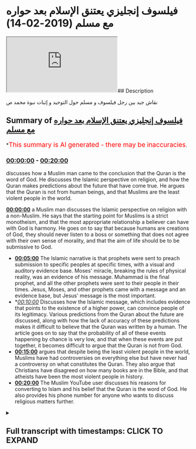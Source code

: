 # فيلسوف  إنجليزي يعتنق الإسلام بعد حواره مع مسلم (2019-02-14)

<iframe loading='lazy' src='https://www.youtube.com/embed/q6onrsQ2l8E'></iframe>## Description

نقاش جيد بين رجل فيلسوف و مسلم حول التوحيد و إثبات نبوة محمد ص

## Summary of [فيلسوف إنجليزي يعتنق الإسلام بعد حواره مع مسلم](https://www.youtube.com/watch?v=q6onrsQ2l8E)


*<span style="color:red; font-size:125%">This summary is AI generated - there may be inaccuracies</span>.

### [00:00:00](https://www.youtube.com/watch?v=q6onrsQ2l8E&t=0) - [00:20:00](https://www.youtube.com/watch?v=q6onrsQ2l8E&t=1200)

 discusses how a Muslim man came to the conclusion that the Quran is the word of God. He discusses the Islamic perspective on religion, and how the Quran makes predictions about the future that have come true. He argues that the Quran is not from human beings, and that Muslims are the least violent people in the world.

**[00:00:00](https://www.youtube.com/watch?v=q6onrsQ2l8E&t=0)**  a Muslim man discusses the Islamic perspective on religion with a non-Muslim. He says that the starting point for Muslims is a strict monotheism, and that the most appropriate relationship a believer can have with God is harmony. He goes on to say that because humans are creations of God, they should never listen to a boss or something that does not agree with their own sense of morality, and that the aim of life should be to be submissive to God.
* **[00:05:00](https://www.youtube.com/watch?v=q6onrsQ2l8E&t=300)** The Islamic narrative is that prophets were sent to preach submission to specific peoples at specific times, with a visual and auditory evidence base. Moses' miracle, breaking the rules of physical reality, was an evidence of his message. Muhammad is the final prophet, and all the other prophets were sent to their people in their times. Jesus, Moses, and other prophets came with a message and an evidence base, but Jesus' message is the most important.
* **[00:10:00](https://www.youtube.com/watch?v=q6onrsQ2l8E&t=600)* Discusses how the Islamic message, which includes evidence that points to the existence of a higher power, can convince people of its legitimacy. Various predictions from the Quran about the future are discussed, along with how the lack of accuracy of these predictions makes it difficult to believe that the Quran was written by a human. The article goes on to say that the probability of all of these events happening by chance is very low, and that when these events are put together, it becomes difficult to argue that the Quran is not from God.
* **[00:15:00](https://www.youtube.com/watch?v=q6onrsQ2l8E&t=900)** argues that despite being the least violent people in the world, Muslims have had controversies on everything else but have never had a controversy on what constitutes the Quran. They also argue that Christians have disagreed on how many books are in the Bible, and that atheists have been the most violent people in history.
* **[00:20:00](https://www.youtube.com/watch?v=q6onrsQ2l8E&t=1200)** The Muslim YouTube user discusses his reasons for converting to Islam and his belief that the Quran is the word of God. He also provides his phone number for anyone who wants to discuss religious matters further.

<details><summary><h2>Full transcript with timestamps: CLICK TO EXPAND</h2></summary>

[0:00:00](https://youtu.be/q6onrsQ2l8E?t=0) look you said that you're looking at all  
[0:00:02](https://youtu.be/q6onrsQ2l8E?t=2) the different religions yeah once again  
[0:00:04](https://youtu.be/q6onrsQ2l8E?t=4) you said you don't accept idolatry and  
[0:00:06](https://youtu.be/q6onrsQ2l8E?t=6) stuff I accept accept I believe in that  
[0:00:08](https://youtu.be/q6onrsQ2l8E?t=8) as well I agree with you look the first  
[0:00:10](https://youtu.be/q6onrsQ2l8E?t=10) thing I want to say to you is from a  
[0:00:12](https://youtu.be/q6onrsQ2l8E?t=12) Muslim perspective from an Islamic  
[0:00:13](https://youtu.be/q6onrsQ2l8E?t=13) perspective yeah is that we would say  
[0:00:15](https://youtu.be/q6onrsQ2l8E?t=15) the starting point for us is a very  
[0:00:19](https://youtu.be/q6onrsQ2l8E?t=19) strict monotheism yeah so for us and the  
[0:00:23](https://youtu.be/q6onrsQ2l8E?t=23) sign point is like a monotheism well we  
[0:00:25](https://youtu.be/q6onrsQ2l8E?t=25) believe that there is an ultimate  
[0:00:27](https://youtu.be/q6onrsQ2l8E?t=27) creator sustainer an ultimate power  
[0:00:30](https://youtu.be/q6onrsQ2l8E?t=30) that initiated the universe if that  
[0:00:33](https://youtu.be/q6onrsQ2l8E?t=33) makes sense now how feasible does that  
[0:00:35](https://youtu.be/q6onrsQ2l8E?t=35) sound oh my Russia was at the sound of  
[0:00:37](https://youtu.be/q6onrsQ2l8E?t=37) your mind yeah I believe that the  
[0:00:40](https://youtu.be/q6onrsQ2l8E?t=40) Creator is what brings life to the  
[0:00:43](https://youtu.be/q6onrsQ2l8E?t=43) material realm Arturo is this an  
[0:00:45](https://youtu.be/q6onrsQ2l8E?t=45) illusion  
[0:00:46](https://youtu.be/q6onrsQ2l8E?t=46) yeah we can't take any of this stuff  
[0:00:47](https://youtu.be/q6onrsQ2l8E?t=47) with us when we go so the idea of an  
[0:00:50](https://youtu.be/q6onrsQ2l8E?t=50) immortal God from which we all  
[0:00:51](https://youtu.be/q6onrsQ2l8E?t=51) originated gives us purpose so you agree  
[0:00:54](https://youtu.be/q6onrsQ2l8E?t=54) with that idea you accept it I mean do  
[0:00:56](https://youtu.be/q6onrsQ2l8E?t=56) you believe in it their creator yeah  
[0:00:58](https://youtu.be/q6onrsQ2l8E?t=58) mate it its life to existence yeah it's  
[0:01:17](https://youtu.be/q6onrsQ2l8E?t=77) different in a create and creationism  
[0:01:19](https://youtu.be/q6onrsQ2l8E?t=79) creationism you're saying you reject  
[0:01:24](https://youtu.be/q6onrsQ2l8E?t=84) kind of like the biblical narrative by  
[0:01:26](https://youtu.be/q6onrsQ2l8E?t=86) at the same time you don't reject the  
[0:01:27](https://youtu.be/q6onrsQ2l8E?t=87) idea of an all-knowing all-powerful  
[0:01:29](https://youtu.be/q6onrsQ2l8E?t=89) creator force that side of the universe  
[0:01:31](https://youtu.be/q6onrsQ2l8E?t=91) yeah okay it's all right so what I was  
[0:01:33](https://youtu.be/q6onrsQ2l8E?t=93) going to say now since that's the case  
[0:01:34](https://youtu.be/q6onrsQ2l8E?t=94) now we have to define some of the  
[0:01:36](https://youtu.be/q6onrsQ2l8E?t=96) attributes of this creator yeah would  
[0:01:38](https://youtu.be/q6onrsQ2l8E?t=98) you accept that some of the attributes  
[0:01:40](https://youtu.be/q6onrsQ2l8E?t=100) are creative capacity or power or  
[0:01:43](https://youtu.be/q6onrsQ2l8E?t=103) knowledge would you say that these are  
[0:01:45](https://youtu.be/q6onrsQ2l8E?t=105) fundamental to - such as creativity  
[0:01:54](https://youtu.be/q6onrsQ2l8E?t=114) yes it is yeah you're saying is creative  
[0:02:04](https://youtu.be/q6onrsQ2l8E?t=124) the creative essence of the universe and  
[0:02:07](https://youtu.be/q6onrsQ2l8E?t=127) of individual souls yeah yes god I  
[0:02:09](https://youtu.be/q6onrsQ2l8E?t=129) completely agree how can we out your  
[0:02:12](https://youtu.be/q6onrsQ2l8E?t=132) intuition for example it is a  
[0:02:14](https://youtu.be/q6onrsQ2l8E?t=134) fundamental metaphysical function of our  
[0:02:16](https://youtu.be/q6onrsQ2l8E?t=136) of our personality our soul how come you  
[0:02:19](https://youtu.be/q6onrsQ2l8E?t=139) know how can we we can't prove we can't  
[0:02:21](https://youtu.be/q6onrsQ2l8E?t=141) program a machine for example to do  
[0:02:23](https://youtu.be/q6onrsQ2l8E?t=143) these things so how can we ever prove  
[0:02:25](https://youtu.be/q6onrsQ2l8E?t=145) that this is I exist outside yeah it's  
[0:02:28](https://youtu.be/q6onrsQ2l8E?t=148) good all right so having said that I  
[0:02:30](https://youtu.be/q6onrsQ2l8E?t=150) want ask your question what's the most  
[0:02:32](https://youtu.be/q6onrsQ2l8E?t=152) appropriate relationship you can have  
[0:02:35](https://youtu.be/q6onrsQ2l8E?t=155) with such an entity the most appropriate  
[0:02:38](https://youtu.be/q6onrsQ2l8E?t=158) relationship is one harmony essentially  
[0:02:44](https://youtu.be/q6onrsQ2l8E?t=164) when you live in harmony with mankind  
[0:02:46](https://youtu.be/q6onrsQ2l8E?t=166) and with the planet you are living in  
[0:02:47](https://youtu.be/q6onrsQ2l8E?t=167) harmony with God there is no separation  
[0:02:50](https://youtu.be/q6onrsQ2l8E?t=170) between the effects that you enact upon  
[0:02:53](https://youtu.be/q6onrsQ2l8E?t=173) the world and what comes to you what  
[0:02:55](https://youtu.be/q6onrsQ2l8E?t=175) more moral consequences okay I accept  
[0:02:58](https://youtu.be/q6onrsQ2l8E?t=178) that to a certain extent let me show you  
[0:03:00](https://youtu.be/q6onrsQ2l8E?t=180) something we have our own version of  
[0:03:01](https://youtu.be/q6onrsQ2l8E?t=181) that right so we say because if you look  
[0:03:04](https://youtu.be/q6onrsQ2l8E?t=184) at these in traditions they do reference  
[0:03:06](https://youtu.be/q6onrsQ2l8E?t=186) how to be one with God and these kinds  
[0:03:08](https://youtu.be/q6onrsQ2l8E?t=188) of things from our perspective we say  
[0:03:10](https://youtu.be/q6onrsQ2l8E?t=190) there is a way to basically be  
[0:03:13](https://youtu.be/q6onrsQ2l8E?t=193) harmonious with the will of the creator  
[0:03:15](https://youtu.be/q6onrsQ2l8E?t=195) and the way that works is basically the  
[0:03:18](https://youtu.be/q6onrsQ2l8E?t=198) Creator has made things created the  
[0:03:20](https://youtu.be/q6onrsQ2l8E?t=200) creation and in the creation you have  
[0:03:23](https://youtu.be/q6onrsQ2l8E?t=203) anima an inanimate right  
[0:03:25](https://youtu.be/q6onrsQ2l8E?t=205) as for the inanimate objects around us  
[0:03:27](https://youtu.be/q6onrsQ2l8E?t=207) they are forcibly or obliged to kind of  
[0:03:32](https://youtu.be/q6onrsQ2l8E?t=212) submit to the will of the of the Creator  
[0:03:35](https://youtu.be/q6onrsQ2l8E?t=215) right so basically in other words in  
[0:03:38](https://youtu.be/q6onrsQ2l8E?t=218) order to be one with creation in that  
[0:03:40](https://youtu.be/q6onrsQ2l8E?t=220) sense not in the sense of actual  
[0:03:42](https://youtu.be/q6onrsQ2l8E?t=222) physicality but we're talking in that  
[0:03:44](https://youtu.be/q6onrsQ2l8E?t=224) figurative sense the way to do that  
[0:03:47](https://youtu.be/q6onrsQ2l8E?t=227) would be to do where everything else  
[0:03:48](https://youtu.be/q6onrsQ2l8E?t=228) around you is doing so everything around  
[0:03:51](https://youtu.be/q6onrsQ2l8E?t=231) us if you accept the premise of them an  
[0:03:53](https://youtu.be/q6onrsQ2l8E?t=233) all-powerful creator is submissive to  
[0:03:56](https://youtu.be/q6onrsQ2l8E?t=236) that creator we will say by extension it  
[0:03:58](https://youtu.be/q6onrsQ2l8E?t=238) makes sense to also be submissive to the  
[0:04:01](https://youtu.be/q6onrsQ2l8E?t=241) Creator in the same way that everything  
[0:04:04](https://youtu.be/q6onrsQ2l8E?t=244) being submissive see does that make  
[0:04:05](https://youtu.be/q6onrsQ2l8E?t=245) sense I completely agree yeah submissive  
[0:04:08](https://youtu.be/q6onrsQ2l8E?t=248) to you but we know will of the creator  
[0:04:09](https://youtu.be/q6onrsQ2l8E?t=249) exactly the will of the creator  
[0:04:11](https://youtu.be/q6onrsQ2l8E?t=251) but never to an authoritarian figure  
[0:04:13](https://youtu.be/q6onrsQ2l8E?t=253) that's why I'm so against idolatry  
[0:04:14](https://youtu.be/q6onrsQ2l8E?t=254) because anyone these false prophets or  
[0:04:17](https://youtu.be/q6onrsQ2l8E?t=257) these dogmatic beliefs these are these  
[0:04:20](https://youtu.be/q6onrsQ2l8E?t=260) are not following these are not  
[0:04:21](https://youtu.be/q6onrsQ2l8E?t=261) creations of gods but their creations of  
[0:04:22](https://youtu.be/q6onrsQ2l8E?t=262) human beings and so never listen to a  
[0:04:26](https://youtu.be/q6onrsQ2l8E?t=266) boss or something that doesn't agree  
[0:04:28](https://youtu.be/q6onrsQ2l8E?t=268) with your own sense of morality that  
[0:04:30](https://youtu.be/q6onrsQ2l8E?t=270) comes from within but live in harmony  
[0:04:32](https://youtu.be/q6onrsQ2l8E?t=272) with with that that intuition which  
[0:04:35](https://youtu.be/q6onrsQ2l8E?t=275) comes essentially from God all right so  
[0:04:37](https://youtu.be/q6onrsQ2l8E?t=277) let me ask you a question because the  
[0:04:38](https://youtu.be/q6onrsQ2l8E?t=278) thing is it becomes very subjective when  
[0:04:40](https://youtu.be/q6onrsQ2l8E?t=280) it becomes clouded and that kind of  
[0:04:42](https://youtu.be/q6onrsQ2l8E?t=282) terminology I'll be honest with you  
[0:04:43](https://youtu.be/q6onrsQ2l8E?t=283) because what we will say is that if our  
[0:04:47](https://youtu.be/q6onrsQ2l8E?t=287) essentially our aim in life is to be  
[0:04:49](https://youtu.be/q6onrsQ2l8E?t=289) submissive to God right in the sense of  
[0:04:53](https://youtu.be/q6onrsQ2l8E?t=293) the aforementioned if that's the the aim  
[0:04:56](https://youtu.be/q6onrsQ2l8E?t=296) of life for the purpose of life surely  
[0:04:58](https://youtu.be/q6onrsQ2l8E?t=298) there should be a uniform way a  
[0:05:01](https://youtu.be/q6onrsQ2l8E?t=301) universal way that God has allowed human  
[0:05:04](https://youtu.be/q6onrsQ2l8E?t=304) beings to be able to do that a uniform I  
[0:05:07](https://youtu.be/q6onrsQ2l8E?t=307) agree yeah so now there we would say  
[0:05:10](https://youtu.be/q6onrsQ2l8E?t=310) this is the Islamic narrative I've been  
[0:05:11](https://youtu.be/q6onrsQ2l8E?t=311) completely straightforward with you yeah  
[0:05:13](https://youtu.be/q6onrsQ2l8E?t=313) the Islamic narrative is that the way  
[0:05:15](https://youtu.be/q6onrsQ2l8E?t=315) that happens is that the creator  
[0:05:17](https://youtu.be/q6onrsQ2l8E?t=317) communicates with the creation and he  
[0:05:20](https://youtu.be/q6onrsQ2l8E?t=320) does so through prophets who have come a  
[0:05:22](https://youtu.be/q6onrsQ2l8E?t=322) full time yeah so prophets are a  
[0:05:24](https://youtu.be/q6onrsQ2l8E?t=324) necessary extension of what is necessary  
[0:05:27](https://youtu.be/q6onrsQ2l8E?t=327) to happen on appropriate between the  
[0:05:31](https://youtu.be/q6onrsQ2l8E?t=331) creator and the creation or in this case  
[0:05:33](https://youtu.be/q6onrsQ2l8E?t=333) human being specifically who are  
[0:05:34](https://youtu.be/q6onrsQ2l8E?t=334) sentient beings and able to make their  
[0:05:38](https://youtu.be/q6onrsQ2l8E?t=338) own decisions on free world creatures so  
[0:05:42](https://youtu.be/q6onrsQ2l8E?t=342) there was a need for prophets there was  
[0:05:44](https://youtu.be/q6onrsQ2l8E?t=344) a need for the communication between the  
[0:05:47](https://youtu.be/q6onrsQ2l8E?t=347) creator and the creation and so prophets  
[0:05:51](https://youtu.be/q6onrsQ2l8E?t=351) came up for time the Islamic narrative  
[0:05:52](https://youtu.be/q6onrsQ2l8E?t=352) is that so long as humans were on earth  
[0:05:54](https://youtu.be/q6onrsQ2l8E?t=354) there were prophets preaching the  
[0:05:56](https://youtu.be/q6onrsQ2l8E?t=356) message of what we'd call submission  
[0:05:58](https://youtu.be/q6onrsQ2l8E?t=358) yeah so people like Adam you might have  
[0:06:01](https://youtu.be/q6onrsQ2l8E?t=361) heard of these kind of biblical names  
[0:06:03](https://youtu.be/q6onrsQ2l8E?t=363) Adam and Noah and Moses and Jesus all of  
[0:06:06](https://youtu.be/q6onrsQ2l8E?t=366) those are prophets that came to their  
[0:06:09](https://youtu.be/q6onrsQ2l8E?t=369) respective peoples and their respective  
[0:06:10](https://youtu.be/q6onrsQ2l8E?t=370) times and preached the message of  
[0:06:13](https://youtu.be/q6onrsQ2l8E?t=373) submission to their peoples  
[0:06:15](https://youtu.be/q6onrsQ2l8E?t=375) does that make sense right so what we  
[0:06:18](https://youtu.be/q6onrsQ2l8E?t=378) would say is that the the messengers  
[0:06:20](https://youtu.be/q6onrsQ2l8E?t=380) came fundamentally with two different  
[0:06:21](https://youtu.be/q6onrsQ2l8E?t=381) things they came with a message and they  
[0:06:23](https://youtu.be/q6onrsQ2l8E?t=383) came with a an evidence base to  
[0:06:25](https://youtu.be/q6onrsQ2l8E?t=385) substantiate that message so in the in  
[0:06:29](https://youtu.be/q6onrsQ2l8E?t=389) the case of Moses you might have heard  
[0:06:30](https://youtu.be/q6onrsQ2l8E?t=390) of these stories or basically you know  
[0:06:32](https://youtu.be/q6onrsQ2l8E?t=392) the C splitting and all these kind of  
[0:06:34](https://youtu.be/q6onrsQ2l8E?t=394) different things yeah it's in the Old  
[0:06:36](https://youtu.be/q6onrsQ2l8E?t=396) Testament it's also on the forum these  
[0:06:38](https://youtu.be/q6onrsQ2l8E?t=398) stories are meant to indicate that these  
[0:06:40](https://youtu.be/q6onrsQ2l8E?t=400) these are evidences yeah that are used  
[0:06:43](https://youtu.be/q6onrsQ2l8E?t=403) to prove the message of submission  
[0:06:46](https://youtu.be/q6onrsQ2l8E?t=406) because there's something which break  
[0:06:48](https://youtu.be/q6onrsQ2l8E?t=408) the natural capacity of physical reality  
[0:06:49](https://youtu.be/q6onrsQ2l8E?t=409) around us so there are evidence that  
[0:06:51](https://youtu.be/q6onrsQ2l8E?t=411) basically God is the author of of the  
[0:06:54](https://youtu.be/q6onrsQ2l8E?t=414) message that these prophets come with  
[0:06:57](https://youtu.be/q6onrsQ2l8E?t=417) now whereas all of the prophets and  
[0:06:59](https://youtu.be/q6onrsQ2l8E?t=419) messengers were sent to their respective  
[0:07:01](https://youtu.be/q6onrsQ2l8E?t=421) owners  
[0:07:01](https://youtu.be/q6onrsQ2l8E?t=421) yes this is this see spitting why is  
[0:07:04](https://youtu.be/q6onrsQ2l8E?t=424) that  
[0:07:04](https://youtu.be/q6onrsQ2l8E?t=424) I mean why why does that give evidence  
[0:07:07](https://youtu.be/q6onrsQ2l8E?t=427) that this is otherwise what's that got  
[0:07:09](https://youtu.be/q6onrsQ2l8E?t=429) to do with Mohammed first off disease  
[0:07:10](https://youtu.be/q6onrsQ2l8E?t=430) right so not the C splitting doesn't  
[0:07:13](https://youtu.be/q6onrsQ2l8E?t=433) have anything to do specifically with  
[0:07:14](https://youtu.be/q6onrsQ2l8E?t=434) Muhammad's message but it's I mean  
[0:07:16](https://youtu.be/q6onrsQ2l8E?t=436) although it is no Quran we're talking  
[0:07:18](https://youtu.be/q6onrsQ2l8E?t=438) specifically about Moses so in his time  
[0:07:20](https://youtu.be/q6onrsQ2l8E?t=440) and this is an interesting thing that  
[0:07:22](https://youtu.be/q6onrsQ2l8E?t=442) the rush to be alluded to by some of our  
[0:07:24](https://youtu.be/q6onrsQ2l8E?t=444) scholars in Islam that depending on the  
[0:07:27](https://youtu.be/q6onrsQ2l8E?t=447) societal kind of what society popular at  
[0:07:31](https://youtu.be/q6onrsQ2l8E?t=451) the time the evidence base that the  
[0:07:34](https://youtu.be/q6onrsQ2l8E?t=454) messengers come with suits that so at  
[0:07:37](https://youtu.be/q6onrsQ2l8E?t=457) the time of kind of what is it the  
[0:07:39](https://youtu.be/q6onrsQ2l8E?t=459) younger what you call it the middle  
[0:07:41](https://youtu.be/q6onrsQ2l8E?t=461) Empire whether whoever is in Egypt when  
[0:07:43](https://youtu.be/q6onrsQ2l8E?t=463) ramesses ii was there and they say that  
[0:07:47](https://youtu.be/q6onrsQ2l8E?t=467) Ramesses is linked to Pharaoh or no  
[0:07:49](https://youtu.be/q6onrsQ2l8E?t=469) let's mention the back at this time they  
[0:07:52](https://youtu.be/q6onrsQ2l8E?t=472) were fascinated with magic magic and all  
[0:07:54](https://youtu.be/q6onrsQ2l8E?t=474) those kind of things now Moses came with  
[0:07:59](https://youtu.be/q6onrsQ2l8E?t=479) a you could call it a miracle really  
[0:08:01](https://youtu.be/q6onrsQ2l8E?t=481) which basically broke the rules of  
[0:08:04](https://youtu.be/q6onrsQ2l8E?t=484) physical nature yeah and which which  
[0:08:07](https://youtu.be/q6onrsQ2l8E?t=487) acted as an evidence for the for his  
[0:08:08](https://youtu.be/q6onrsQ2l8E?t=488) people so when people saw it they said  
[0:08:10](https://youtu.be/q6onrsQ2l8E?t=490) okay well this makes sense you I'm  
[0:08:12](https://youtu.be/q6onrsQ2l8E?t=492) saying alright so for us now you will  
[0:08:15](https://youtu.be/q6onrsQ2l8E?t=495) say was our miracle right because we  
[0:08:17](https://youtu.be/q6onrsQ2l8E?t=497) need some evidence as well to be able to  
[0:08:19](https://youtu.be/q6onrsQ2l8E?t=499) substantiate the claim that prophet  
[0:08:22](https://youtu.be/q6onrsQ2l8E?t=502) Muhammad is the final messenger because  
[0:08:24](https://youtu.be/q6onrsQ2l8E?t=504) that's our claim  
[0:08:25](https://youtu.be/q6onrsQ2l8E?t=505) our claim is that prophet muhammad  
[0:08:27](https://youtu.be/q6onrsQ2l8E?t=507) whereas all of the other prophets were  
[0:08:29](https://youtu.be/q6onrsQ2l8E?t=509) sent to their people in their times  
[0:08:30](https://youtu.be/q6onrsQ2l8E?t=510) jesus moses etc Abram Muhammad was sent  
[0:08:33](https://youtu.be/q6onrsQ2l8E?t=513) for all peoples in all times so that's  
[0:08:35](https://youtu.be/q6onrsQ2l8E?t=515) the Islamic narrative so here's what  
[0:08:37](https://youtu.be/q6onrsQ2l8E?t=517) he's come with as he's come with an  
[0:08:40](https://youtu.be/q6onrsQ2l8E?t=520) auditory miracle or auditory evidence  
[0:08:46](https://youtu.be/q6onrsQ2l8E?t=526) base whereas all the prophets came  
[0:08:47](https://youtu.be/q6onrsQ2l8E?t=527) before usually with a visual evidence  
[0:08:50](https://youtu.be/q6onrsQ2l8E?t=530) base so like for example in the case of  
[0:08:51](https://youtu.be/q6onrsQ2l8E?t=531) Moses the sea splitting was something  
[0:08:53](https://youtu.be/q6onrsQ2l8E?t=533) for human beings to visualize and see  
[0:08:55](https://youtu.be/q6onrsQ2l8E?t=535) whereas what we say is the evidence base  
[0:08:58](https://youtu.be/q6onrsQ2l8E?t=538) for the Islamic message is actually the  
[0:09:01](https://youtu.be/q6onrsQ2l8E?t=541) Quran itself which is something actually  
[0:09:04](https://youtu.be/q6onrsQ2l8E?t=544) which was transmitted orally although it  
[0:09:06](https://youtu.be/q6onrsQ2l8E?t=546) does have of course written books as  
[0:09:08](https://youtu.be/q6onrsQ2l8E?t=548) well to cooperate and triangulate the  
[0:09:10](https://youtu.be/q6onrsQ2l8E?t=550) veracity of the oral message so here  
[0:09:14](https://youtu.be/q6onrsQ2l8E?t=554) the Quran has many different things  
[0:09:17](https://youtu.be/q6onrsQ2l8E?t=557) within it which basically would lead  
[0:09:19](https://youtu.be/q6onrsQ2l8E?t=559) someone to believe that it couldn't have  
[0:09:21](https://youtu.be/q6onrsQ2l8E?t=561) been because you were saying use a kind  
[0:09:22](https://youtu.be/q6onrsQ2l8E?t=562) of like rationalistic approach we're  
[0:09:25](https://youtu.be/q6onrsQ2l8E?t=565) using a probe ballistic kind of rush  
[0:09:26](https://youtu.be/q6onrsQ2l8E?t=566) nursing approach you would I would argue  
[0:09:29](https://youtu.be/q6onrsQ2l8E?t=569) that the Quranic discourse contains  
[0:09:31](https://youtu.be/q6onrsQ2l8E?t=571) within it an evidence base I'm actually  
[0:09:34](https://youtu.be/q6onrsQ2l8E?t=574) not a rationalist I'm an imperious okay  
[0:09:36](https://youtu.be/q6onrsQ2l8E?t=576) so yeah Russian isn't it oh yeah I think  
[0:09:39](https://youtu.be/q6onrsQ2l8E?t=579) I got me something yeah yeah we can't  
[0:09:41](https://youtu.be/q6onrsQ2l8E?t=581) just rush it  
[0:09:42](https://youtu.be/q6onrsQ2l8E?t=582) we need to experience - fair enough I  
[0:09:44](https://youtu.be/q6onrsQ2l8E?t=584) think you're right about that as well  
[0:09:46](https://youtu.be/q6onrsQ2l8E?t=586) and that's why by the way the  
[0:09:47](https://youtu.be/q6onrsQ2l8E?t=587) fundamental thing in Islam is as follows  
[0:09:49](https://youtu.be/q6onrsQ2l8E?t=589) one of the one of the fundamental  
[0:09:51](https://youtu.be/q6onrsQ2l8E?t=591) messages Islam comes with is as follows  
[0:09:53](https://youtu.be/q6onrsQ2l8E?t=593) well as Christianity says we're born  
[0:09:55](https://youtu.be/q6onrsQ2l8E?t=595) with original sin yeah  
[0:09:56](https://youtu.be/q6onrsQ2l8E?t=596) aslam says no we're born with something  
[0:09:58](https://youtu.be/q6onrsQ2l8E?t=598) called the filter the filter ax is a  
[0:10:00](https://youtu.be/q6onrsQ2l8E?t=600) predisposition to to basically submit to  
[0:10:03](https://youtu.be/q6onrsQ2l8E?t=603) God not only to know who he is that the  
[0:10:05](https://youtu.be/q6onrsQ2l8E?t=605) higher power but to submit to him  
[0:10:07](https://youtu.be/q6onrsQ2l8E?t=607) automatically so this presupposition is  
[0:10:10](https://youtu.be/q6onrsQ2l8E?t=610) awakened by the various messages or the  
[0:10:14](https://youtu.be/q6onrsQ2l8E?t=614) various evidences that human being is  
[0:10:17](https://youtu.be/q6onrsQ2l8E?t=617) there thereafter exposed to so human  
[0:10:19](https://youtu.be/q6onrsQ2l8E?t=619) being is for example exposed to the the  
[0:10:21](https://youtu.be/q6onrsQ2l8E?t=621) fine-tuning of the universe and you  
[0:10:23](https://youtu.be/q6onrsQ2l8E?t=623) don't have to be a physicist to read to  
[0:10:25](https://youtu.be/q6onrsQ2l8E?t=625) appreciate the fine-tuning of the  
[0:10:26](https://youtu.be/q6onrsQ2l8E?t=626) universe  
[0:10:26](https://youtu.be/q6onrsQ2l8E?t=626) you can literally look with your naked  
[0:10:28](https://youtu.be/q6onrsQ2l8E?t=628) eye and the fact that the universe is in  
[0:10:30](https://youtu.be/q6onrsQ2l8E?t=630) fact finely tuned right and these kind  
[0:10:34](https://youtu.be/q6onrsQ2l8E?t=634) of things  
[0:10:35](https://youtu.be/q6onrsQ2l8E?t=635) aim to reawaken you  
[0:10:36](https://youtu.be/q6onrsQ2l8E?t=636) beings from the sale of slumber into and  
[0:10:40](https://youtu.be/q6onrsQ2l8E?t=640) the recollection of God so that's the  
[0:10:44](https://youtu.be/q6onrsQ2l8E?t=644) main thing of the Islamic message as  
[0:10:46](https://youtu.be/q6onrsQ2l8E?t=646) with the Quranic discourse as we've said  
[0:10:48](https://youtu.be/q6onrsQ2l8E?t=648) before has within it evidences we would  
[0:10:51](https://youtu.be/q6onrsQ2l8E?t=651) say which are very powerful in  
[0:10:53](https://youtu.be/q6onrsQ2l8E?t=653) convincing people that this is a  
[0:10:56](https://youtu.be/q6onrsQ2l8E?t=656) basically something which had to be  
[0:10:58](https://youtu.be/q6onrsQ2l8E?t=658) extra human in other words it couldn't  
[0:11:01](https://youtu.be/q6onrsQ2l8E?t=661) have been put together by a human  
[0:11:05](https://youtu.be/q6onrsQ2l8E?t=665) ability so we were saying for example  
[0:11:08](https://youtu.be/q6onrsQ2l8E?t=668) the fact that the Quran precisely  
[0:11:12](https://youtu.be/q6onrsQ2l8E?t=672) discusses events that happens in the  
[0:11:14](https://youtu.be/q6onrsQ2l8E?t=674) future and I'll give you one example of  
[0:11:15](https://youtu.be/q6onrsQ2l8E?t=675) that there at a time of the Prophet  
[0:11:18](https://youtu.be/q6onrsQ2l8E?t=678) there were the Romans and a Persians and  
[0:11:20](https://youtu.be/q6onrsQ2l8E?t=680) the Quran makes very specific  
[0:11:22](https://youtu.be/q6onrsQ2l8E?t=682) predictions about who will win wars and  
[0:11:24](https://youtu.be/q6onrsQ2l8E?t=684) the case of chapter 30 verse 1 to 6 it  
[0:11:27](https://youtu.be/q6onrsQ2l8E?t=687) talks about the Romans decisively going  
[0:11:30](https://youtu.be/q6onrsQ2l8E?t=690) to beat the the Persians in three to  
[0:11:32](https://youtu.be/q6onrsQ2l8E?t=692) nine years in a nearby land now these  
[0:11:34](https://youtu.be/q6onrsQ2l8E?t=694) are this is one of many different  
[0:11:35](https://youtu.be/q6onrsQ2l8E?t=695) predictions of the future the Quran  
[0:11:37](https://youtu.be/q6onrsQ2l8E?t=697) makes and that the Sun now which is the  
[0:11:39](https://youtu.be/q6onrsQ2l8E?t=699) secondary book of the corpus that  
[0:11:42](https://youtu.be/q6onrsQ2l8E?t=702) Muslims believe in or the hadith the  
[0:11:44](https://youtu.be/q6onrsQ2l8E?t=704) strong hadith make of the future from a  
[0:11:48](https://youtu.be/q6onrsQ2l8E?t=708) probabilistic perspective we can say ok  
[0:11:50](https://youtu.be/q6onrsQ2l8E?t=710) well probably if someone says one thing  
[0:11:53](https://youtu.be/q6onrsQ2l8E?t=713) or two things they might have guessed  
[0:11:54](https://youtu.be/q6onrsQ2l8E?t=714) him to be correct but if we put them all  
[0:11:56](https://youtu.be/q6onrsQ2l8E?t=716) together it becomes very very difficult  
[0:11:59](https://youtu.be/q6onrsQ2l8E?t=719) to make the argument that he guessed all  
[0:12:00](https://youtu.be/q6onrsQ2l8E?t=720) of those correct especially when we  
[0:12:02](https://youtu.be/q6onrsQ2l8E?t=722) consider by the way did you know let me  
[0:12:04](https://youtu.be/q6onrsQ2l8E?t=724) tell you something in Jehovah's Witness  
[0:12:07](https://youtu.be/q6onrsQ2l8E?t=727) in the in the in the church of the  
[0:12:09](https://youtu.be/q6onrsQ2l8E?t=729) jehovah's witness you know they  
[0:12:10](https://youtu.be/q6onrsQ2l8E?t=730) predicted and by the way they believed  
[0:12:12](https://youtu.be/q6onrsQ2l8E?t=732) in this kind of thing where people will  
[0:12:13](https://youtu.be/q6onrsQ2l8E?t=733) bring you know divinely inspired they  
[0:12:16](https://youtu.be/q6onrsQ2l8E?t=736) predicted that the day of judgment will  
[0:12:17](https://youtu.be/q6onrsQ2l8E?t=737) be on 90 in the year 1977 you know that  
[0:12:21](https://youtu.be/q6onrsQ2l8E?t=741) and when that year did not when the day  
[0:12:23](https://youtu.be/q6onrsQ2l8E?t=743) of judgment didn't happen in that year  
[0:12:24](https://youtu.be/q6onrsQ2l8E?t=744) they cool there the great disappointment  
[0:12:27](https://youtu.be/q6onrsQ2l8E?t=747) because i mean i don't know why anyone  
[0:12:29](https://youtu.be/q6onrsQ2l8E?t=749) would be disappointed for the live  
[0:12:30](https://youtu.be/q6onrsQ2l8E?t=750) judgment not happening but they called  
[0:12:32](https://youtu.be/q6onrsQ2l8E?t=752) it the great disappointment the reason  
[0:12:33](https://youtu.be/q6onrsQ2l8E?t=753) why is because the prediction didn't  
[0:12:35](https://youtu.be/q6onrsQ2l8E?t=755) materialize and that has repercussions  
[0:12:37](https://youtu.be/q6onrsQ2l8E?t=757) around vacations for the message because  
[0:12:40](https://youtu.be/q6onrsQ2l8E?t=760) it couldn't bring divine if it didn't  
[0:12:42](https://youtu.be/q6onrsQ2l8E?t=762) materialize because it was meant to me  
[0:12:43](https://youtu.be/q6onrsQ2l8E?t=763) from all-knowing sauce  
[0:12:46](https://youtu.be/q6onrsQ2l8E?t=766) the saying the Quran predicted the  
[0:12:48](https://youtu.be/q6onrsQ2l8E?t=768) Romans were gonna defeat the Persians  
[0:12:54](https://youtu.be/q6onrsQ2l8E?t=774) the Roman Empire fell out for are you  
[0:12:57](https://youtu.be/q6onrsQ2l8E?t=777) talking about the Holy Roman to the  
[0:12:58](https://youtu.be/q6onrsQ2l8E?t=778) first of all the two Roman empires right  
[0:13:00](https://youtu.be/q6onrsQ2l8E?t=780) so the Roman Empire started in the year  
[0:13:02](https://youtu.be/q6onrsQ2l8E?t=782) 31 BC yeah  
[0:13:04](https://youtu.be/q6onrsQ2l8E?t=784) the gal the Gallic Wars and stuff like  
[0:13:06](https://youtu.be/q6onrsQ2l8E?t=786) that whatever and it continued on  
[0:13:08](https://youtu.be/q6onrsQ2l8E?t=788) but then the Holy Roman Empire side okay  
[0:13:11](https://youtu.be/q6onrsQ2l8E?t=791) now the Byzantine Empire which was what  
[0:13:14](https://youtu.be/q6onrsQ2l8E?t=794) was around at the time of the Prophet  
[0:13:15](https://youtu.be/q6onrsQ2l8E?t=795) Mohammed and continued on to Matilda at  
[0:13:17](https://youtu.be/q6onrsQ2l8E?t=797) 1400s this is what we refer to yeah okay  
[0:13:20](https://youtu.be/q6onrsQ2l8E?t=800) but the Roman Empire as you would have  
[0:13:23](https://youtu.be/q6onrsQ2l8E?t=803) known from the history lesson that you  
[0:13:24](https://youtu.be/q6onrsQ2l8E?t=804) know them were in constant wars with the  
[0:13:27](https://youtu.be/q6onrsQ2l8E?t=807) sassanids empires or they also called  
[0:13:29](https://youtu.be/q6onrsQ2l8E?t=809) the Sicilians emphasis Aeneas not others  
[0:13:31](https://youtu.be/q6onrsQ2l8E?t=811) yeah basically they put the persians and  
[0:13:33](https://youtu.be/q6onrsQ2l8E?t=813) then and this was referred to in the  
[0:13:35](https://youtu.be/q6onrsQ2l8E?t=815) western history books as the roman  
[0:13:36](https://youtu.be/q6onrsQ2l8E?t=816) sassanid wars now the point is the roman  
[0:13:39](https://youtu.be/q6onrsQ2l8E?t=819) empire as you would have known from from  
[0:13:41](https://youtu.be/q6onrsQ2l8E?t=821) the year 400 onwards and the profit came  
[0:13:44](https://youtu.be/q6onrsQ2l8E?t=824) around six hundred thirty you know  
[0:13:47](https://youtu.be/q6onrsQ2l8E?t=827) around that time so from the seventh  
[0:13:48](https://youtu.be/q6onrsQ2l8E?t=828) century but from that year from that  
[0:13:50](https://youtu.be/q6onrsQ2l8E?t=830) time period it was going down there was  
[0:13:52](https://youtu.be/q6onrsQ2l8E?t=832) a degeneration of the Roman Empire  
[0:13:53](https://youtu.be/q6onrsQ2l8E?t=833) anyways and so the Sassanid Empire was  
[0:13:55](https://youtu.be/q6onrsQ2l8E?t=835) much stronger so wonderful I made the  
[0:13:57](https://youtu.be/q6onrsQ2l8E?t=837) claim that the Roman Empire was going to  
[0:13:59](https://youtu.be/q6onrsQ2l8E?t=839) beat the Sassanid Empire in three to  
[0:14:01](https://youtu.be/q6onrsQ2l8E?t=841) nine years and in a pile and all these  
[0:14:03](https://youtu.be/q6onrsQ2l8E?t=843) different things it wasn't it was a kind  
[0:14:05](https://youtu.be/q6onrsQ2l8E?t=845) of ridiculous claim if you think about  
[0:14:06](https://youtu.be/q6onrsQ2l8E?t=846) from a probability perspective it's the  
[0:14:08](https://youtu.be/q6onrsQ2l8E?t=848) equivalent of betting on a very low team  
[0:14:11](https://youtu.be/q6onrsQ2l8E?t=851) maybe in the Champions League being a  
[0:14:13](https://youtu.be/q6onrsQ2l8E?t=853) very high team may be in the top five in  
[0:14:15](https://youtu.be/q6onrsQ2l8E?t=855) the in the Premier League right  
[0:14:17](https://youtu.be/q6onrsQ2l8E?t=857) I'm betting that they will beat them in  
[0:14:19](https://youtu.be/q6onrsQ2l8E?t=859) a certain way in a certain place in a  
[0:14:20](https://youtu.be/q6onrsQ2l8E?t=860) certain time period all these different  
[0:14:22](https://youtu.be/q6onrsQ2l8E?t=862) things so probabilistically the odds are  
[0:14:24](https://youtu.be/q6onrsQ2l8E?t=864) very low for that and that's one example  
[0:14:25](https://youtu.be/q6onrsQ2l8E?t=865) but there are many different examples  
[0:14:26](https://youtu.be/q6onrsQ2l8E?t=866) for example the conquest of Arabia by  
[0:14:29](https://youtu.be/q6onrsQ2l8E?t=869) the Muslims the fact that other nations  
[0:14:31](https://youtu.be/q6onrsQ2l8E?t=871) who fall into the hands of the Muslims  
[0:14:33](https://youtu.be/q6onrsQ2l8E?t=873) like Egypt and Yemen in Syria and Jordan  
[0:14:34](https://youtu.be/q6onrsQ2l8E?t=874) you know and Pakistan and India it's in  
[0:14:37](https://youtu.be/q6onrsQ2l8E?t=877) dual hand they're all these different  
[0:14:38](https://youtu.be/q6onrsQ2l8E?t=878) places which are now part of the rope  
[0:14:40](https://youtu.be/q6onrsQ2l8E?t=880) the the Islamic empire have been  
[0:14:43](https://youtu.be/q6onrsQ2l8E?t=883) predicted to be conquered by the by  
[0:14:46](https://youtu.be/q6onrsQ2l8E?t=886) Muslim hands by basically so all of this  
[0:14:48](https://youtu.be/q6onrsQ2l8E?t=888) is when we put this into a probability  
[0:14:50](https://youtu.be/q6onrsQ2l8E?t=890) generator it becomes very difficult to  
[0:14:53](https://youtu.be/q6onrsQ2l8E?t=893) argue that cook this all could have been  
[0:14:54](https://youtu.be/q6onrsQ2l8E?t=894) guests and I would actually argue I make  
[0:14:56](https://youtu.be/q6onrsQ2l8E?t=896) a very daring claim here  
[0:14:57](https://youtu.be/q6onrsQ2l8E?t=897) this is this kind of frequency and  
[0:15:00](https://youtu.be/q6onrsQ2l8E?t=900) accuracy of predictions has never been  
[0:15:03](https://youtu.be/q6onrsQ2l8E?t=903) able has never been predicted by anyone  
[0:15:05](https://youtu.be/q6onrsQ2l8E?t=905) I don't know if any human being if you  
[0:15:07](https://youtu.be/q6onrsQ2l8E?t=907) want to bring Nostradamus or the the job  
[0:15:10](https://youtu.be/q6onrsQ2l8E?t=910) is when there's anyone that you wanna  
[0:15:11](https://youtu.be/q6onrsQ2l8E?t=911) that have made predictions of the future  
[0:15:12](https://youtu.be/q6onrsQ2l8E?t=912) with this many with this much frequency  
[0:15:15](https://youtu.be/q6onrsQ2l8E?t=915) and detail which have actually  
[0:15:17](https://youtu.be/q6onrsQ2l8E?t=917) materialized in the way that they've  
[0:15:18](https://youtu.be/q6onrsQ2l8E?t=918) been to realized do you see what I'm  
[0:15:22](https://youtu.be/q6onrsQ2l8E?t=922) saying  
[0:15:22](https://youtu.be/q6onrsQ2l8E?t=922) so here when we say we have evidence for  
[0:15:24](https://youtu.be/q6onrsQ2l8E?t=924) the veracity and the truthfulness of  
[0:15:26](https://youtu.be/q6onrsQ2l8E?t=926) Islam we're not just saying that we have  
[0:15:29](https://youtu.be/q6onrsQ2l8E?t=929) kind of superfluous evidence or kind of  
[0:15:32](https://youtu.be/q6onrsQ2l8E?t=932) arbitrary subjective type evidences our  
[0:15:34](https://youtu.be/q6onrsQ2l8E?t=934) evidences are probably our actually can  
[0:15:38](https://youtu.be/q6onrsQ2l8E?t=938) be analyzed objectively you see what I'm  
[0:15:41](https://youtu.be/q6onrsQ2l8E?t=941) saying  
[0:15:42](https://youtu.be/q6onrsQ2l8E?t=942) this is not regarding the fact that the  
[0:15:45](https://youtu.be/q6onrsQ2l8E?t=945) Quran is also in and of itself a book  
[0:15:48](https://youtu.be/q6onrsQ2l8E?t=948) that claims that has no contradictions a  
[0:15:50](https://youtu.be/q6onrsQ2l8E?t=950) book that challenges mankind to produce  
[0:15:52](https://youtu.be/q6onrsQ2l8E?t=952) a chapter like him a book of the we  
[0:15:56](https://youtu.be/q6onrsQ2l8E?t=956) would actually I make the argument then  
[0:15:57](https://youtu.be/q6onrsQ2l8E?t=957) the only religious ancient religious  
[0:15:59](https://youtu.be/q6onrsQ2l8E?t=959) book ancient religious book which has  
[0:16:01](https://youtu.be/q6onrsQ2l8E?t=961) been preserved in terms of its its  
[0:16:05](https://youtu.be/q6onrsQ2l8E?t=965) material its corpus  
[0:16:06](https://youtu.be/q6onrsQ2l8E?t=966) we've never the Muslims have never had a  
[0:16:08](https://youtu.be/q6onrsQ2l8E?t=968) controversy and this can go on the  
[0:16:10](https://youtu.be/q6onrsQ2l8E?t=970) record and believe me I'm here every  
[0:16:12](https://youtu.be/q6onrsQ2l8E?t=972) week and people try and they'll try and  
[0:16:13](https://youtu.be/q6onrsQ2l8E?t=973) maybe but I can say this completely  
[0:16:16](https://youtu.be/q6onrsQ2l8E?t=976) clearly the Muslims have never had a  
[0:16:18](https://youtu.be/q6onrsQ2l8E?t=978) controversy on what constitutes the  
[0:16:21](https://youtu.be/q6onrsQ2l8E?t=981) Quran never it's never happened they've  
[0:16:23](https://youtu.be/q6onrsQ2l8E?t=983) had controversies on everything else but  
[0:16:24](https://youtu.be/q6onrsQ2l8E?t=984) they've never had a controversy on what  
[0:16:26](https://youtu.be/q6onrsQ2l8E?t=986) constitutes the Quran the Christians  
[0:16:28](https://youtu.be/q6onrsQ2l8E?t=988) around the other hand they are differing  
[0:16:31](https://youtu.be/q6onrsQ2l8E?t=991) on how many how many books on in the  
[0:16:34](https://youtu.be/q6onrsQ2l8E?t=994) biblical canon the the process say  
[0:16:36](https://youtu.be/q6onrsQ2l8E?t=996) seventy two books the Catholics say  
[0:16:38](https://youtu.be/q6onrsQ2l8E?t=998) sorry the Protestants am 66 the  
[0:16:40](https://youtu.be/q6onrsQ2l8E?t=1000) Catholics say 72 the Eastern Orthodox 81  
[0:16:43](https://youtu.be/q6onrsQ2l8E?t=1003) so here your names now how many books  
[0:16:44](https://youtu.be/q6onrsQ2l8E?t=1004) are in the in the Bible let alone the  
[0:16:46](https://youtu.be/q6onrsQ2l8E?t=1006) manuscripts in these things so here what  
[0:16:48](https://youtu.be/q6onrsQ2l8E?t=1008) we're saying is not only deny our  
[0:16:49](https://youtu.be/q6onrsQ2l8E?t=1009) evidences there are analyzable just a  
[0:16:54](https://youtu.be/q6onrsQ2l8E?t=1014) word but also we have that which is  
[0:16:57](https://youtu.be/q6onrsQ2l8E?t=1017) necessary for a book to be a Word of God  
[0:16:59](https://youtu.be/q6onrsQ2l8E?t=1019) a preserved book free from contradiction  
[0:17:02](https://youtu.be/q6onrsQ2l8E?t=1022) and unlimite book so with that you see  
[0:17:06](https://youtu.be/q6onrsQ2l8E?t=1026) the power of the  
[0:17:08](https://youtu.be/q6onrsQ2l8E?t=1028) the the argument yeah no I believe that  
[0:17:12](https://youtu.be/q6onrsQ2l8E?t=1032) it's been like you know you when you buy  
[0:17:14](https://youtu.be/q6onrsQ2l8E?t=1034) a software for the first time and you  
[0:17:16](https://youtu.be/q6onrsQ2l8E?t=1036) install updates yes like Christianity  
[0:17:19](https://youtu.be/q6onrsQ2l8E?t=1039) came along that was one update and we've  
[0:17:21](https://youtu.be/q6onrsQ2l8E?t=1041) had Islam yeah I said that's a good way  
[0:17:24](https://youtu.be/q6onrsQ2l8E?t=1044) the thing is that we the only problem  
[0:17:29](https://youtu.be/q6onrsQ2l8E?t=1049) was yeah yeah in any religion is  
[0:17:31](https://youtu.be/q6onrsQ2l8E?t=1051) violence as you know yes  
[0:17:33](https://youtu.be/q6onrsQ2l8E?t=1053) we've always seen this violence in all  
[0:17:36](https://youtu.be/q6onrsQ2l8E?t=1056) religions I'm not here to blame  
[0:17:38](https://youtu.be/q6onrsQ2l8E?t=1058) yes yeah I think that the only problem  
[0:17:41](https://youtu.be/q6onrsQ2l8E?t=1061) is that the thing that people blame  
[0:17:44](https://youtu.be/q6onrsQ2l8E?t=1064) Islam for there is why they so violent  
[0:17:47](https://youtu.be/q6onrsQ2l8E?t=1067) yeah there is and then they have to kind  
[0:17:50](https://youtu.be/q6onrsQ2l8E?t=1070) of look at themselves were the Western  
[0:17:52](https://youtu.be/q6onrsQ2l8E?t=1072) intervention we also have to say exactly  
[0:17:54](https://youtu.be/q6onrsQ2l8E?t=1074) that area of the world has been a kind  
[0:17:58](https://youtu.be/q6onrsQ2l8E?t=1078) of hodgepodge of different civilizations  
[0:18:01](https://youtu.be/q6onrsQ2l8E?t=1081) like that boy Rome to the west yet the  
[0:18:03](https://youtu.be/q6onrsQ2l8E?t=1083) Mongols Arabs were all competing and and  
[0:18:07](https://youtu.be/q6onrsQ2l8E?t=1087) of course that violence is very harmful  
[0:18:09](https://youtu.be/q6onrsQ2l8E?t=1089) to a person and it causes arguments okay  
[0:18:16](https://youtu.be/q6onrsQ2l8E?t=1096) I accept what you're saying you're right  
[0:18:17](https://youtu.be/q6onrsQ2l8E?t=1097) violence is never a good thing but  
[0:18:18](https://youtu.be/q6onrsQ2l8E?t=1098) that's a in defense of Islam yeah when  
[0:18:23](https://youtu.be/q6onrsQ2l8E?t=1103) people accuse Islamic world to face my  
[0:18:25](https://youtu.be/q6onrsQ2l8E?t=1105) violence yeah look at the cultural  
[0:18:26](https://youtu.be/q6onrsQ2l8E?t=1106) context here yeah exactly I mean if we  
[0:18:29](https://youtu.be/q6onrsQ2l8E?t=1109) look at the raw data you'll find that in  
[0:18:32](https://youtu.be/q6onrsQ2l8E?t=1112) terms of population I would actually  
[0:18:35](https://youtu.be/q6onrsQ2l8E?t=1115) make the argument that it's like Muslim  
[0:18:37](https://youtu.be/q6onrsQ2l8E?t=1117) people as a proportion of the population  
[0:18:39](https://youtu.be/q6onrsQ2l8E?t=1119) are probably the least violent I know  
[0:18:41](https://youtu.be/q6onrsQ2l8E?t=1121) that sounds ridiculous in the last 100  
[0:18:43](https://youtu.be/q6onrsQ2l8E?t=1123) years they have proven to be the least  
[0:18:45](https://youtu.be/q6onrsQ2l8E?t=1125) violent people in the world in terms of  
[0:18:46](https://youtu.be/q6onrsQ2l8E?t=1126) religion why  
[0:18:48](https://youtu.be/q6onrsQ2l8E?t=1128) and this gotta sound ridiculous some  
[0:18:50](https://youtu.be/q6onrsQ2l8E?t=1130) guys laughing the head off in a home  
[0:18:52](https://youtu.be/q6onrsQ2l8E?t=1132) there believe me but if you count the  
[0:18:55](https://youtu.be/q6onrsQ2l8E?t=1135) amount of people that have died as a  
[0:18:56](https://youtu.be/q6onrsQ2l8E?t=1136) result of the imperialistic Wars or  
[0:18:58](https://youtu.be/q6onrsQ2l8E?t=1138) world war one world war two also if you  
[0:19:00](https://youtu.be/q6onrsQ2l8E?t=1140) count the full Wars of America and if we  
[0:19:02](https://youtu.be/q6onrsQ2l8E?t=1142) consider state violence as a kind of  
[0:19:04](https://youtu.be/q6onrsQ2l8E?t=1144) violence which we there's no reason for  
[0:19:05](https://youtu.be/q6onrsQ2l8E?t=1145) us not to we'll come to the conclusion  
[0:19:08](https://youtu.be/q6onrsQ2l8E?t=1148) that the most violent people have been  
[0:19:09](https://youtu.be/q6onrsQ2l8E?t=1149) atheists like Stalin others and  
[0:19:12](https://youtu.be/q6onrsQ2l8E?t=1152) Christians if you consider Hitler or  
[0:19:15](https://youtu.be/q6onrsQ2l8E?t=1155) Christian I don't know why he considered  
[0:19:16](https://youtu.be/q6onrsQ2l8E?t=1156) himself and people like him and so on  
[0:19:19](https://youtu.be/q6onrsQ2l8E?t=1159) and so forth it's not actually for  
[0:19:21](https://youtu.be/q6onrsQ2l8E?t=1161) as reasonably and in the grand scheme of  
[0:19:24](https://youtu.be/q6onrsQ2l8E?t=1164) things as a proportion of the population  
[0:19:26](https://youtu.be/q6onrsQ2l8E?t=1166) especially if we talk about the colonial  
[0:19:28](https://youtu.be/q6onrsQ2l8E?t=1168) period because most of the Muslim world  
[0:19:29](https://youtu.be/q6onrsQ2l8E?t=1169) was subjugated under the colonial or  
[0:19:32](https://youtu.be/q6onrsQ2l8E?t=1172) western wall it fairs actually quite  
[0:19:34](https://youtu.be/q6onrsQ2l8E?t=1174) well but having said that because of the  
[0:19:37](https://youtu.be/q6onrsQ2l8E?t=1177) kind of the post Cold War terroristic  
[0:19:39](https://youtu.be/q6onrsQ2l8E?t=1179) backlash that we've been getting and the  
[0:19:42](https://youtu.be/q6onrsQ2l8E?t=1182) the focus on terrorism so a lot of  
[0:19:45](https://youtu.be/q6onrsQ2l8E?t=1185) people now will think of Islam as a  
[0:19:47](https://youtu.be/q6onrsQ2l8E?t=1187) violent religion but we shouldn't think  
[0:19:50](https://youtu.be/q6onrsQ2l8E?t=1190) just looking at the raw data of Islam as  
[0:19:52](https://youtu.be/q6onrsQ2l8E?t=1192) any more or less violent as of the war  
[0:19:54](https://youtu.be/q6onrsQ2l8E?t=1194) face who have proponents of those days  
[0:19:57](https://youtu.be/q6onrsQ2l8E?t=1197) actually performing more more violence  
[0:19:59](https://youtu.be/q6onrsQ2l8E?t=1199) in the in the span of the last 100 150  
[0:20:02](https://youtu.be/q6onrsQ2l8E?t=1202) years than Muslims but going back to  
[0:20:05](https://youtu.be/q6onrsQ2l8E?t=1205) what I was saying I was saying that look  
[0:20:07](https://youtu.be/q6onrsQ2l8E?t=1207) we have an argument for basically the  
[0:20:11](https://youtu.be/q6onrsQ2l8E?t=1211) the truthfulness of Islam yeah I'm not  
[0:20:14](https://youtu.be/q6onrsQ2l8E?t=1214) gonna lie to you I believed I was going  
[0:20:16](https://youtu.be/q6onrsQ2l8E?t=1216) to be straightforward with you yeah  
[0:20:18](https://youtu.be/q6onrsQ2l8E?t=1218) because I like you you know you're a  
[0:20:19](https://youtu.be/q6onrsQ2l8E?t=1219) nice guy he's dressed well you know I  
[0:20:21](https://youtu.be/q6onrsQ2l8E?t=1221) came here not I didn't even I didn't  
[0:20:23](https://youtu.be/q6onrsQ2l8E?t=1223) even dress properly today you know this  
[0:20:26](https://youtu.be/q6onrsQ2l8E?t=1226) game you know I was gonna I was gonna  
[0:20:28](https://youtu.be/q6onrsQ2l8E?t=1228) come I wasn't gonna come today but I'm  
[0:20:30](https://youtu.be/q6onrsQ2l8E?t=1230) happy I did because I had a conversation  
[0:20:31](https://youtu.be/q6onrsQ2l8E?t=1231) with you yeah listen to me I'm gonna  
[0:20:35](https://youtu.be/q6onrsQ2l8E?t=1235) tell you directly I believe that the  
[0:20:37](https://youtu.be/q6onrsQ2l8E?t=1237) purpose of life is to worship God  
[0:20:39](https://youtu.be/q6onrsQ2l8E?t=1239) through submission not only is that the  
[0:20:42](https://youtu.be/q6onrsQ2l8E?t=1242) case I believe that the guidelines for  
[0:20:45](https://youtu.be/q6onrsQ2l8E?t=1245) human beings is therefore the Quran  
[0:20:48](https://youtu.be/q6onrsQ2l8E?t=1248) because it's the final book for the  
[0:20:49](https://youtu.be/q6onrsQ2l8E?t=1249) reasons I've mentioned so if you want to  
[0:20:52](https://youtu.be/q6onrsQ2l8E?t=1252) live a fruitful life which is in  
[0:20:53](https://youtu.be/q6onrsQ2l8E?t=1253) compliance with the will of God it's got  
[0:20:56](https://youtu.be/q6onrsQ2l8E?t=1256) to be done through the injunctions of  
[0:20:58](https://youtu.be/q6onrsQ2l8E?t=1258) the Quran and the Sunnah now I've given  
[0:21:02](https://youtu.be/q6onrsQ2l8E?t=1262) you the reasons why like I've given you  
[0:21:04](https://youtu.be/q6onrsQ2l8E?t=1264) some more of an epistemological base as  
[0:21:06](https://youtu.be/q6onrsQ2l8E?t=1266) to why we believe in what we believe do  
[0:21:09](https://youtu.be/q6onrsQ2l8E?t=1269) you accept that that epistemological  
[0:21:11](https://youtu.be/q6onrsQ2l8E?t=1271) base I have given you is an argument  
[0:21:14](https://youtu.be/q6onrsQ2l8E?t=1274) which can be accepted or should be  
[0:21:16](https://youtu.be/q6onrsQ2l8E?t=1276) accepted based on the evidences before I  
[0:21:20](https://youtu.be/q6onrsQ2l8E?t=1280) think that unless someone comes up with  
[0:21:23](https://youtu.be/q6onrsQ2l8E?t=1283) a more up-to-date version of truth  
[0:21:26](https://youtu.be/q6onrsQ2l8E?t=1286) the illogic courtroom yes I suppose it  
[0:21:30](https://youtu.be/q6onrsQ2l8E?t=1290) can make sense to accept that as the  
[0:21:33](https://youtu.be/q6onrsQ2l8E?t=1293) most up-to-date fantastic so what we can  
[0:21:37](https://youtu.be/q6onrsQ2l8E?t=1297) do is we can do the Shahadah right now  
[0:21:40](https://youtu.be/q6onrsQ2l8E?t=1300) this adder is the declaration of faith'  
[0:21:43](https://youtu.be/q6onrsQ2l8E?t=1303) now you believe in you believe in what  
[0:21:45](https://youtu.be/q6onrsQ2l8E?t=1305) I've just said you would you agree that  
[0:21:46](https://youtu.be/q6onrsQ2l8E?t=1306) the Quran is probably the Word of God  
[0:21:48](https://youtu.be/q6onrsQ2l8E?t=1308) based on what I've soldiers okay so what  
[0:21:54](https://youtu.be/q6onrsQ2l8E?t=1314) do you do now is you it's good now to  
[0:21:57](https://youtu.be/q6onrsQ2l8E?t=1317) become a Muslim and what the word Muslim  
[0:21:59](https://youtu.be/q6onrsQ2l8E?t=1319) actually means is someone who submits  
[0:22:00](https://youtu.be/q6onrsQ2l8E?t=1320) their will to God as we've said in the  
[0:22:03](https://youtu.be/q6onrsQ2l8E?t=1323) beginning that's the whole point of it  
[0:22:04](https://youtu.be/q6onrsQ2l8E?t=1324) and what I'll do is I'll give you my  
[0:22:05](https://youtu.be/q6onrsQ2l8E?t=1325) number  
[0:22:06](https://youtu.be/q6onrsQ2l8E?t=1326) and then you will discuss more like you  
[0:22:09](https://youtu.be/q6onrsQ2l8E?t=1329) know how to kind of perform your rituals  
[0:22:12](https://youtu.be/q6onrsQ2l8E?t=1332) and these kind of things and get your a  
[0:22:14](https://youtu.be/q6onrsQ2l8E?t=1334) package of things to do in watch and I  
[0:22:17](https://youtu.be/q6onrsQ2l8E?t=1337) will take it easy on you but how do you  
[0:22:18](https://youtu.be/q6onrsQ2l8E?t=1338) feel should go for it and I I wouldn't  
[0:22:22](https://youtu.be/q6onrsQ2l8E?t=1342) call myself not too much already  
[0:22:23](https://youtu.be/q6onrsQ2l8E?t=1343) practicing it's nothing new for me I was  
[0:22:28](https://youtu.be/q6onrsQ2l8E?t=1348) very very much like that yeah would you  
[0:22:30](https://youtu.be/q6onrsQ2l8E?t=1350) like that okay let's do it them so I'm  
[0:22:32](https://youtu.be/q6onrsQ2l8E?t=1352) gonna say an hour but you answer or you  
[0:22:34](https://youtu.be/q6onrsQ2l8E?t=1354) just kind of follow what I say and then  
[0:22:36](https://youtu.be/q6onrsQ2l8E?t=1356) I'll say you in English okay yeah I'll  
[0:22:39](https://youtu.be/q6onrsQ2l8E?t=1359) say never first so follow I say a shadow  
[0:22:43](https://youtu.be/q6onrsQ2l8E?t=1363) yeah I'll say in Arabic and then you say  
[0:22:45](https://youtu.be/q6onrsQ2l8E?t=1365) Ann Arbor and then a English first  
[0:22:47](https://youtu.be/q6onrsQ2l8E?t=1367) yeah okay fine so say a shadow I'll say  
[0:22:58](https://youtu.be/q6onrsQ2l8E?t=1378) that so what you're gonna say is I bear  
[0:22:59](https://youtu.be/q6onrsQ2l8E?t=1379) witness that there's only one God worthy  
[0:23:01](https://youtu.be/q6onrsQ2l8E?t=1381) of worship being submissive to which is  
[0:23:03](https://youtu.be/q6onrsQ2l8E?t=1383) we believe that the God that we cook  
[0:23:04](https://youtu.be/q6onrsQ2l8E?t=1384) yeah and that the Prophet is the final  
[0:23:06](https://youtu.be/q6onrsQ2l8E?t=1386) messenger yeah okay  
[0:23:08](https://youtu.be/q6onrsQ2l8E?t=1388) ash hadu an LA ilaha illallah WA ash  
[0:23:15](https://youtu.be/q6onrsQ2l8E?t=1395) hadu ana muhammadan rasulullah  
[0:23:25](https://youtu.be/q6onrsQ2l8E?t=1405) nice one for the family or friend  
[0:23:45](https://youtu.be/q6onrsQ2l8E?t=1425) so now I'm going to give you my number  
[0:24:02](https://youtu.be/q6onrsQ2l8E?t=1442) off camera a kiss and then you can call  
[0:24:06](https://youtu.be/q6onrsQ2l8E?t=1446) me for anything you need yeah and by the  
[0:24:08](https://youtu.be/q6onrsQ2l8E?t=1448) way we're probably going to get  
[0:24:08](https://youtu.be/q6onrsQ2l8E?t=1448) something to eat afterwards you're  
[0:24:09](https://youtu.be/q6onrsQ2l8E?t=1449) definitely invite today's eat by the way  
[0:24:11](https://youtu.be/q6onrsQ2l8E?t=1451) it's one of the extensions of it so  
[0:24:13](https://youtu.be/q6onrsQ2l8E?t=1453) you're already in a Muslim celebration  
[0:24:15](https://youtu.be/q6onrsQ2l8E?t=1455) all right Yeomans give you my number  
[0:24:17](https://youtu.be/q6onrsQ2l8E?t=1457) I'm very fond of you sorry guys please  
</details>